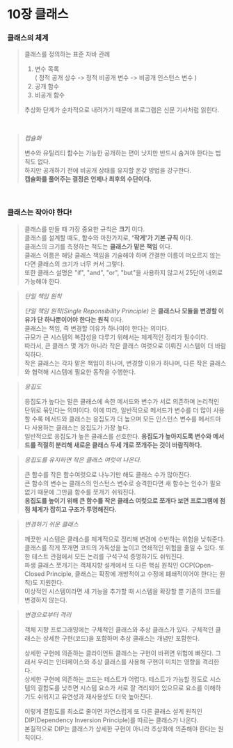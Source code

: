 10장 클래스
==========

### 클래스의 체계
>클래스를 정의하는 표준 자바 관례
>1. 변수 목록   
      ( 정적 공개 상수 -> 정적 비공개 변수 -> 비공개 인스턴스 변수 )
>2. 공개 함수
>3. 비공개 함수
>
>추상화 단계가 순차적으로 내려가기 때문에 프로그램은 신문 기사처럼 읽힌다.
<br>

>_캡슐화_
>
>변수와 유틸리티 함수는 가능한 공개하는 편이 낫지만 반드시 숨겨야 한다는 법칙도 없다.  
>하지만 공개하기 전에 비공개 상태를 유지할 온갖 방법을 강구한다.  
>__캡슐화를 풀어주는 결정은 언제나 최후의 수단이다.__

<br>

### 클래스는 작아야 한다!
>클래스를 만들 때 가장 중요한 규칙은 __크기__ 이다.  
클래스를 설계할 때도, 함수와 마찬가지로, __'작게'가 기본 규칙__ 이다.  
클래스의 크기를 측정하는 척도는 __클래스가 맡은 책임__ 이다.  
클래스 이름은 해당 클래스 책임을 기술해야 하며 간결한 이름이 떠오르지 않는다면 클래스의 크기가 너무 커서 그렇다.  
또한 클래스 설명은 "if", "and", "or", "but"을 사용하지 않고서 25단어 내외로 가능해야 한다.

>_단일 책임 원칙_
>
>_단일 책임 원칙(Single Reponsibility Principle)_ 은 __클래스나 모듈을 변경할 이유가 단 하나뿐이어야 한다는 원칙__ 이다.  
클래스는 책임, 즉 변경할 이유가 하나여야 한다는 의미다.  
규모가 큰 시스템의 복잡성을 다루기 위해서는 체계적인 정리가 필수이다.  
따라서, 큰 클래스 몇 개가 아니라 작은 클래스 여럿으로 이뤄진 시스템이 더 바람직하다.  
작은 클래스는 각자 맡은 책임이 하나며, 변경할 이유가 하나며, 다른 작은 클래스와 협력해 시스템에 필요한 동작을 수행한다.


>_응집도_
>
>응집도가 높다는 말은 클래스에 속한 메서드와 변수가 서로 의존하며 논리적인 단위로 묶인다는 의미이다.
이에 따라, 일반적으로 메서드가 변수를 더 많이 사용할 수록 메서드와 클래스는 응집도가 더 높으며 모든 인스턴스 변수를 메서드마다 사용하는 클래스는 응집도가 가장 높다.  
일반적으로 응집도가 높은 클래스를 선호한다.
__응집도가 높아지도록 변수와 메서드를 적절히 분리해 새로운 클래스 두세 개로 쪼개주는 것이 바람직하다.__


>_응집도를 유지하면 작은 클래스 여럿이 나온다._
>
>큰 함수를 작은 함수여럿으로 나누기만 해도 클래스 수가 많아진다.  
큰 함수의 변수는 클래스의 인스턴스 변수로 승격한다면 새 함수는 인수가 필요없기 때문에 그만큼 함수를 쪼개기 쉬워진다.  
__응집도를 높이기 위해 큰 함수를 작은 클래스 여럿으로 쪼개다 보면 프로그램에 점점 체계가 잡히고 구조가 투명해진다.__


>_변경하기 쉬운 클래스_
>
>깨끗한 시스템은 클래스를 체계적으로 정리해 변경에 수반하는 위험을 낮춰준다.  
클래스를 작게 쪼개면 코드의 가독성을 높이고 연쇄적인 위험을 줄일 수 있다. 또한 테스트 관점에서 모든 논리를 구석구석 증명하기도 쉬워진다.  
파생 클래스 쪼개기는 객체지향 설계에서 또 다른 핵심 원칙인 OCP(Open-Closed Principle, 클래스는 확장에 개방적이고 수정에 폐쇄적이어야 한다는 원칙)도 지원한다.  
이상적인 시스템이라면 새 기능을 추가할 때 시스템을 확장할 뿐 기존의 코드를 변경하지 않는다.


>_변경으로부터 격리_
>
>객체 지향 프로그래밍에는 구체적인 클래스와 추상 클래스가 있다. 구체적인 클래스는 상세한 구현(코드)을 포함하며 추상 클래스는 개념만 포함한다.
>
>상세한 구현에 의존하는 클라이언트 클래스는 구현이 바뀌면 위험에 빠진다. 그래서 우리는 인터페이스와 추상 클래스를 사용해 구현이 미치는 영향을 격리한다.  
상세한 구현에 의존하는 코드는 테스트가 어렵다. 테스트가 가능할 정도로 시스템의 결합도를 낮추면 시스템 요소가 서로 잘 격리되어 있으므로 요소를 이해하기도 쉬워지고 유연성과 재사용성도 더욱 높아진다.
>
>이렇게 결합도를 최소로 줄이면 자연스럽게 또 다른 클래스 설계 원칙인 DIP(Dependency Inversion Principle)를 따르는 클래스가 나온다.  
>본질적으로 DIP는 클래스가 상세한 구현이 아니라 추상화에 의존해야 한다는 원칙이다.
